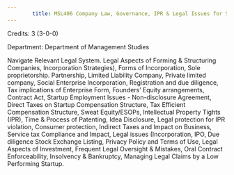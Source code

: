 ```yaml
---
        title: MSL406 Company Law, Governance, IPR & Legal Issues for Startups
---
```

Credits: 3 (3-0-0)

Department: Department of Management Studies

Navigate Relevant Legal System. Legal Aspects of Forming & Structuring Companies, Incorporation Strategies), Forms of Incorporation, Sole proprietorship. Partnership, Limited Liability Company, Private limited company, Social Enterprise Incorporation, Registration and due diligence, Tax implications of Enterprise Form, Founders’ Equity arrangements, Contract Act, Startup Employment Issues - Non-disclosure Agreement, Direct Taxes on Startup Compensation Structure, Tax Efficient Compensation Structure, Sweat Equity/ESOPs, Intellectual Property Tights (IPR), Time & Process of Patenting, Idea Disclosure, Legal protection for IPR violation, Consumer protection, Indirect Taxes and Impact on Business, Service tax Compliance and Impact, Legal issues (Incorporation, IPO, Due diligence Stock Exchange Listing, Privacy Policy and Terms of Use, Legal Aspects of Investment, Frequent Legal Oversight & Mistakes, Oral Contract Enforceability, Insolvency & Bankruptcy, Managing Legal Claims by a Low Performing Startup.
